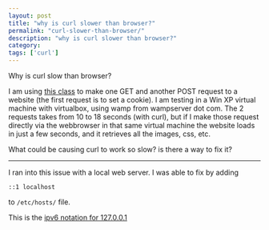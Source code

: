 ```yaml
---
layout: post
title: "why is curl slower than browser?"
permalink: "curl-slower-than-browser/"
description: "why is curl slower than browser?"
category:
tags: ['curl']
---
```


Why is curl slow than browser?

I am using [this class](http://semlabs.co.uk/journal/object-oriented-curl-class-with-multi-threading) to make one GET and another POST request to a website (the first request is to set a cookie). I am testing in a Win XP virtual machine with virtualbox, using wamp from wampserver dot com. The 2 requests takes from 10 to 18 seconds (with curl), but if I make those request directly via the webbrowser in that same virtual machine the website loads in just a few seconds, and it retrieves all the images, css, etc.

What could be causing curl to work so slow? is there a way to fix it?

---------------------------------------
I ran into this issue with a local web server. I was able to fix by adding

    ::1 localhost

to `/etc/hosts/` file.

This is the [ipv6 notation for 127.0.0.1](http://unix.stackexchange.com/questions/169518/what-does-this-host-means-1)


